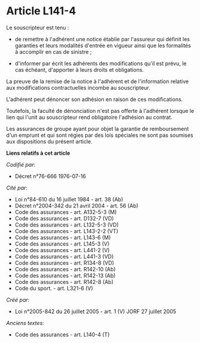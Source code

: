 # Article L141-4

Le souscripteur est tenu :

- de remettre à l'adhérent une notice établie par l'assureur qui définit les garanties et leurs modalités d'entrée en vigueur
ainsi que les formalités à accomplir en cas de sinistre ;

- d'informer par écrit les adhérents des modifications qu'il est prévu, le cas échéant, d'apporter à leurs droits et
obligations.

La preuve de la remise de la notice à l'adhérent et de l'information relative aux modifications contractuelles incombe au
souscripteur.

L'adhérent peut dénoncer son adhésion en raison de ces modifications.

Toutefois, la faculté de dénonciation n'est pas offerte à l'adhérent lorsque le lien qui l'unit au souscripteur rend
obligatoire l'adhésion au contrat.

Les assurances de groupe ayant pour objet la garantie de remboursement d'un emprunt et qui sont régies par des lois spéciales
ne sont pas soumises aux dispositions du présent article.

**Liens relatifs à cet article**

_Codifié par_:

  - Décret n°76-666 1976-07-16

_Cité par_:

  - Loi n°84-610 du 16 juillet 1984 - art. 38 (Ab)
  - Décret n°2004-342 du 21 avril 2004 - art. 56 (Ab)
  - Code des assurances - art. A132-5-3 (M)
  - Code des assurances - art. D132-7 (VD)
  - Code des assurances - art. L132-5-3 (VD)
  - Code des assurances - art. L143-2-2 (VT)
  - Code des assurances - art. L143-6 (M)
  - Code des assurances - art. L145-3 (V)
  - Code des assurances - art. L441-2 (V)
  - Code des assurances - art. L441-3 (VD)
  - Code des assurances - art. R134-8 (VD)
  - Code des assurances - art. R142-10 (Ab)
  - Code des assurances - art. R142-13 (Ab)
  - Code des assurances - art. R142-8 (Ab)
  - Code du sport. - art. L321-6 (V)

_Créé par_:

  - Loi n°2005-842 du 26 juillet 2005 - art. 1 (V) JORF 27 juillet 2005

_Anciens textes_:

  - Code des assurances - art. L140-4 (T)
